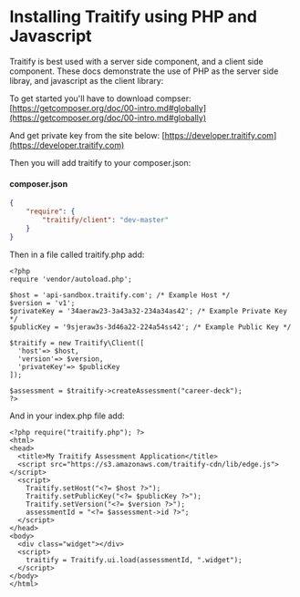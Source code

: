 Installing Traitify using PHP and Javascript
===============
Traitify is best used with a server side component, and a client side component. These docs demonstrate the use of PHP as the server side libray, and javascript as the client library:

To get started you'll have to download compser:
[https://getcomposer.org/doc/00-intro.md#globally](https://getcomposer.org/doc/00-intro.md#globally)

And get private key from the site below:
[https://developer.traitify.com](https://developer.traitify.com)

Then you will add traitify to your composer.json:
#### composer.json
```JSON
{
    "require": {
        "traitify/client": "dev-master"
    }
}
```

Then in a file called traitify.php add:
```
<?php
require 'vendor/autoload.php';

$host = 'api-sandbox.traitify.com'; /* Example Host */ 
$version = 'v1';
$privateKey = '34aeraw23-3a43a32-234a34as42'; /* Example Private Key */
$publicKey = '9sjeraw3s-3d46a22-224a54ss42'; /* Example Public Key */

$traitify = new Traitify\Client([
  'host'=> $host,
  'version'=> $version,
  'privateKey'=> $publicKey
]);
 
$assessment = $traitify->createAssessment("career-deck");
?>
```

And in your index.php file add:
```
<?php require("traitify.php"); ?>
<html>
<head>
  <title>My Traitify Assessment Application</title>
  <script src="https://s3.amazonaws.com/traitify-cdn/lib/edge.js"></script>
  <script>
    Traitify.setHost("<?= $host ?>");
    Traitify.setPublicKey("<?= $publicKey ?>");
    Traitify.setVersion("<?= $version ?>");
    assessmentId = "<?= $assessment->id ?>";
  </script>
</head>
<body>
  <div class="widget"></div>
  <script>
    traitify = Traitify.ui.load(assessmentId, ".widget");
  </script>
</body>
</html>
```

